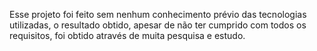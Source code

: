 Esse projeto foi feito sem nenhum conhecimento prévio das tecnologias utilizadas, o resultado obtido, apesar de não ter cumprido com todos os requisitos, foi obtido através de muita pesquisa e estudo.
